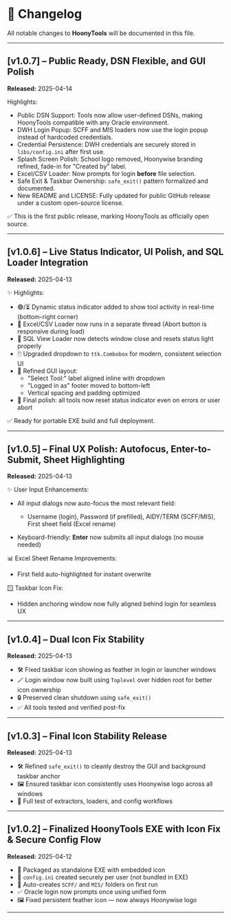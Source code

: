 # 📝 Changelog

All notable changes to **HoonyTools** will be documented in this file.

---

## [v1.0.7] – Public Ready, DSN Flexible, and GUI Polish

**Released:** 2025-04-14

Highlights:

- Public DSN Support: Tools now allow user-defined DSNs, making HoonyTools compatible with any Oracle environment.
- DWH Login Popup: SCFF and MIS loaders now use the login popup instead of hardcoded credentials.
- Credential Persistence: DWH credentials are securely stored in `libs/config.ini` after first use.
- Splash Screen Polish: School logo removed, Hoonywise branding refined, fade-in for "Created by" label.
- Excel/CSV Loader: Now prompts for login **before** file selection.
- Safe Exit & Taskbar Ownership: `safe_exit()` pattern formalized and documented.
- New README and LICENSE: Fully updated for public GitHub release under a custom open-source license.

✅ This is the first public release, marking HoonyTools as officially open source.

---

## [v1.0.6] – Live Status Indicator, UI Polish, and SQL Loader Integration

**Released:** 2025-04-13

✨ Highlights:

- 🟢/⏳ Dynamic status indicator added to show tool activity in real-time (bottom-right corner)
- 🧵 Excel/CSV Loader now runs in a separate thread (Abort button is responsive during load)
- 🧠 SQL View Loader now detects window close and resets status light properly
- 🖱️ Upgraded dropdown to `ttk.Combobox` for modern, consistent selection UI
- 🧭 Refined GUI layout:
  - "Select Tool:" label aligned inline with dropdown
  - "Logged in as" footer moved to bottom-left
  - Vertical spacing and padding optimized
- 🧼 Final polish: all tools now reset status indicator even on errors or user abort

✅ Ready for portable EXE build and full deployment.

---

## [v1.0.5] – Final UX Polish: Autofocus, Enter-to-Submit, Sheet Highlighting

**Released:** 2025-04-13

✨ User Input Enhancements:

- All input dialogs now auto-focus the most relevant field:

  - Username (login), Password (if prefilled), AIDY/TERM (SCFF/MIS), First sheet field (Excel rename)
- Keyboard-friendly: **Enter** now submits all input dialogs (no mouse needed)

📊 Excel Sheet Rename Improvements:

- First field auto-highlighted for instant overwrite

🪟 Taskbar Icon Fix:

- Hidden anchoring window now fully aligned behind login for seamless UX


---

## [v1.0.4] – Dual Icon Fix Stability

**Released:** 2025-04-13

- 🛠 Fixed taskbar icon showing as feather in login or launcher windows
- 🪄 Login window now built using `Toplevel` over hidden root for better icon ownership
- 🔒 Preserved clean shutdown using `safe_exit()`
- ✅ All tools tested and verified post-fix

---

## [v1.0.3] – Final Icon Stability Release

**Released:** 2025-04-13

- 🛠️ Refined `safe_exit()` to cleanly destroy the GUI and background taskbar anchor
- 🖼️ Ensured taskbar icon consistently uses Hoonywise logo across all windows
- 🧪 Full test of extractors, loaders, and config workflows

---

## [v1.0.2] – Finalized HoonyTools EXE with Icon Fix & Secure Config Flow

**Released:** 2025-04-12

- 🚀 Packaged as standalone EXE with embedded icon
- 🔐 `config.ini` created securely per user (not bundled in EXE)
- 📁 Auto-creates `SCFF/` and `MIS/` folders on first run
- ✅ Oracle login now prompts once using unified form
- 🖼️ Fixed persistent feather icon — now always Hoonywise logo

---

